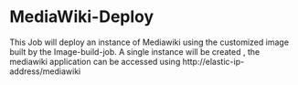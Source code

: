 # MediaWiki-Deploy
This Job will deploy an instance of Mediawiki using the customized image built by the Image-build-job.
A single instance will be created , the mediawiki application can be accessed using
http://elastic-ip-address/mediawiki
